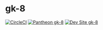 # gk-8

[![CircleCI](https://circleci.com/gh/greg-1-anderson/gk-8.svg?style=shield)](https://circleci.com/gh/greg-1-anderson/gk-8)
[![Pantheon gk-8](https://img.shields.io/badge/pantheon-gk_8-yellow.svg)](https://dashboard.pantheon.io/sites/5cbd78f8-3a96-492a-beb0-f892421708d8#dev/code)
[![Dev Site gk-8](https://img.shields.io/badge/site-gk_8-blue.svg)](http://dev-gk-8.pantheonsite.io/)
